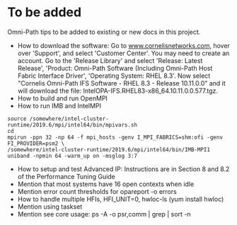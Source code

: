 # To be added
Omni-Path tips to be added to existing or new docs in this project.

- How to download the software: Go to www.cornelisnetworks.com, hover over 'Support', and select 'Customer Center'. You may need to create an account. Go to the 'Release Library' and select 'Release: Latest Release', 'Product: Omni-Path Software (Including Omni-Path Host Fabric Interface Driver', 'Operating System: RHEL 8.3'. Now select "Cornelis Omni-Path IFS Software - RHEL 8.3 - Release 10.11.0.0" and it will download the file: IntelOPA-IFS.RHEL83-x86_64.10.11.0.0.577.tgz.
- How to build and run OpenMPI
- How to run IMB and IntelMPI<br>
```
source /somewhere/intel-cluster-runtime/2019.6/mpi/intel64/bin/mpivars.sh
cd 
mpirun -ppn 32 -np 64 -f mpi_hosts -genv I_MPI_FABRICS=shm:ofi -genv FI_PROVIDER=psm2 \
/somewhere/intel-cluster-runtime/2019.6/mpi/intel64/bin/IMB-MPI1 uniband -npmin 64 -warm_up on -msglog 3:7
```
- How to setup and test Advanced IP: Instructions are in Section 8 and 8.2 of the Performance Tuning Guide
- Mention that most systems have 16 open contexts when idle
- Mention error count thresholds for opareport -o errors
- How to handle multiple HFIs, HFI_UNIT=0, hwloc-ls (yum install hwloc)
- Mention using taskset
- Mention see core usage: ps -A -o psr,comm | grep <app name> | sort -n

